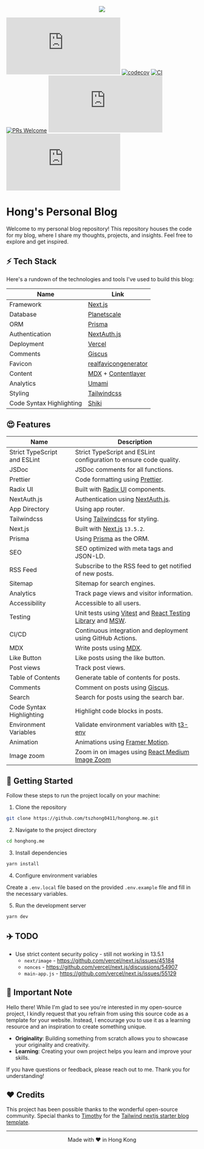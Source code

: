 <p align="center">
  <img src="https://honghong.me/images/projects/blog/cover.png">
</p>

[![GitHub](https://img.shields.io/github/license/tszhong0411/honghong.me)](https://github.com/tszhong0411/honghong.me/blob/main/LICENSE)
[![codecov](https://codecov.io/gh/tszhong0411/honghong.me/branch/main/graph/badge.svg)](https://codecov.io/gh/tszhong0411/honghong.me)
[![CI](https://github.com/tszhong0411/honghong.me/actions/workflows/ci.yml/badge.svg)](https://github.com/tszhong0411/honghong.me/actions/workflows/ci.yml)
[![PRs Welcome](https://img.shields.io/badge/PRs-welcome-brightgreen.svg)](https://github.com/tszhong0411/honghong.me/blob/main/CONTRIBUTING.md)
![GitHub top language](https://img.shields.io/github/languages/top/tszhong0411/honghong.me)
![GitHub repo size](https://img.shields.io/github/repo-size/tszhong0411/honghong.me)

# Hong's Personal Blog

Welcome to my personal blog repository! This repository houses the code for my blog, where I share my thoughts, projects, and insights. Feel free to explore and get inspired.

## ⚡️ Tech Stack

Here's a rundown of the technologies and tools I've used to build this blog:

| Name                     | Link                                                                      |
| ------------------------ | ------------------------------------------------------------------------- |
| Framework                | [Next.js](https://nextjs.org/)                                            |
| Database                 | [Planetscale](https://planetscale.com/)                                   |
| ORM                      | [Prisma](https://prisma.io/)                                              |
| Authentication           | [NextAuth.js](https://next-auth.js.org/)                                  |
| Deployment               | [Vercel](https://vercel.com)                                              |
| Comments                 | [Giscus](https://giscus.app/)                                             |
| Favicon                  | [realfavicongenerator](https://realfavicongenerator.net/)                 |
| Content                  | [MDX](https://mdxjs.com/) + [Contentlayer](https://www.contentlayer.dev/) |
| Analytics                | [Umami](https://github.com/umami-software/umami)                          |
| Styling                  | [Tailwindcss](https://tailwindcss.com)                                    |
| Code Syntax Highlighting | [Shiki](https://github.com/shikijs/shiki)                                 |

## 😍 Features

| Name                         | Description                                                                                                                                       |
| ---------------------------- | ------------------------------------------------------------------------------------------------------------------------------------------------- |
| Strict TypeScript and ESLint | Strict TypeScript and ESLint configuration to ensure code quality.                                                                                |
| JSDoc                        | JSDoc comments for all functions.                                                                                                                 |
| Prettier                     | Code formatting using [Prettier](https://prettier.io/).                                                                                           |
| Radix UI                     | Built with [Radix UI](https://www.radix-ui.com/) components.                                                                                      |
| NextAuth.js                  | Authentication using [NextAuth.js](https://next-auth.js.org/).                                                                                    |
| App Directory                | Using app router.                                                                                                                                 |
| Tailwindcss                  | Using [Tailwindcss](https://tailwindcss.com/) for styling.                                                                                        |
| Next.js                      | Built with [Next.js](https://nextjs.org/) `13.5.2`.                                                                                               |
| Prisma                       | Using [Prisma](https://prisma.io/) as the ORM.                                                                                                    |
| SEO                          | SEO optimized with meta tags and JSON-LD.                                                                                                         |
| RSS Feed                     | Subscribe to the RSS feed to get notified of new posts.                                                                                           |
| Sitemap                      | Sitemap for search engines.                                                                                                                       |
| Analytics                    | Track page views and visitor information.                                                                                                         |
| Accessibility                | Accessible to all users.                                                                                                                          |
| Testing                      | Unit tests using [Vitest](https://vitest.dev/) and [React Testing Library](https://testing-library.com/) and [MSW](https://github.com/mswjs/msw). |
| CI/CD                        | Continuous integration and deployment using GitHub Actions.                                                                                       |
| MDX                          | Write posts using [MDX](https://mdxjs.com/).                                                                                                      |
| Like Button                  | Like posts using the like button.                                                                                                                 |
| Post views                   | Track post views.                                                                                                                                 |
| Table of Contents            | Generate table of contents for posts.                                                                                                             |
| Comments                     | Comment on posts using [Giscus](https://giscus.app/).                                                                                             |
| Search                       | Search for posts using the search bar.                                                                                                            |
| Code Syntax Highlighting     | Highlight code blocks in posts.                                                                                                                   |
| Environment Variables        | Validate environment variables with [t3-env](https://github.com/t3-oss/t3-env)                                                                    |
| Animation                    | Animations using [Framer Motion](https://www.framer.com/motion/).                                                                                 |
| Image zoom                   | Zoom in on images using [React Medium Image Zoom](https://github.com/rpearce/react-medium-image-zoom)                                             |

## 👋 Getting Started

Follow these steps to run the project locally on your machine:

1. Clone the repository

```bash
git clone https://github.com/tszhong0411/honghong.me.git
```

2. Navigate to the project directory

```bash
cd honghong.me
```

3. Install dependencies

```bash
yarn install
```

4. Configure environment variables

Create a `.env.local` file based on the provided `.env.example` file and fill in the necessary variables.

5. Run the development server

```bash
yarn dev
```

## ✈️ TODO

- Use strict content security policy - still not working in 13.5.1
  - `next/image` - https://github.com/vercel/next.js/issues/45184
  - `nonces` - https://github.com/vercel/next.js/discussions/54907
  - `main-app.js` - https://github.com/vercel/next.js/issues/55129

## 🔔 Important Note

Hello there! While I'm glad to see you're interested in my open-source project, I kindly request that you refrain from using this source code as a template for your website. Instead, I encourage you to use it as a learning resource and an inspiration to create something unique.

- **Originality**: Building something from scratch allows you to showcase your originality and creativity.
- **Learning**: Creating your own project helps you learn and improve your skills.

If you have questions or feedback, please reach out to me. Thank you for understanding!

## ❤️ Credits

This project has been possible thanks to the wonderful open-source community. Special thanks to [Timothy](https://www.timlrx.com/) for the [Tailwind nextjs starter blog template](https://github.com/timlrx/tailwind-nextjs-starter-blog).

<hr>
<p align="center">
Made with ❤️ in Hong Kong
</p>
